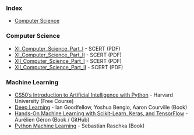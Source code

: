 ### Index

* [Computer Science](#computer-science)


### Computer Science

* [XI_Computer_Science_Part_I](https://samagra.kite.kerala.gov.in/files/samagra-resource/uploads/tbookscmq/Class_XI/CompSciencepart1/XI_Computer_Science_Part_1.pdf) - SCERT (PDF)
* [XI_Computer_Science_Part_II](https://samagra.kite.kerala.gov.in/files/samagra-resource/uploads/tbookscmq/Class_XI/CompSciencepart1/XI_Computer_Science_Part_II.pdf) - SCERT (PDF)
* [XII_Computer_Science_Part_I](https://samagra.kite.kerala.gov.in/files/samagra-resource/uploads/tbookscmq/Class_XII/MAL_MED/Computer%20Science%20Part%201%20.pdf) - SCERT (PDF)
* [XII_Computer_Science_Part_II](https://samagra.kite.kerala.gov.in/files/samagra-resource/uploads/tbookscmq/Class_XII/MAL_MED/Computer%20Science%20Part%202.pdf) - SCERT (PDF)


### Machine Learning

* [CS50’s Introduction to Artificial Intelligence with Python](https://cs50.harvard.edu/ai/) - Harvard University (Free Course)
* [Deep Learning](https://www.deeplearningbook.org/) - Ian Goodfellow, Yoshua Bengio, Aaron Courville (Book)
* [Hands-On Machine Learning with Scikit-Learn, Keras, and TensorFlow](https://github.com/ageron/handson-ml2) - Aurélien Géron (Book / GitHub)
* [Python Machine Learning](https://sebastianraschka.com/books.html) - Sebastian Raschka (Book)

